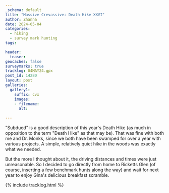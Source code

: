 ```yaml
---
_schema: default
title: "Massive Crevassive: Death Hike XXVI"
author: Zhanna
date: 2024-05-04
categories: 
  - hiking
  - survey mark hunting
tags:

header:
  teaser:
geocaches: false
surveymarks: true
tracklog: 04MAY24.gpx
post_id: 14280
layout: post  
galleries:
  gallery1:
    suffix: cvx
    images:
    - filename: 
      alt: 
      
---
```


"Subdued" is a good description of this year's Death Hike (as much in opposition to the term "Death Hike" as that may be). That was fine with both me and Dr. Monks, since we both have been swamped for over a year with various projects. A simple, relatively quiet hike in the woods was exactly what we needed.

But the more I thought about it, the driving distances and times were just unreasonable. So I decided to go directly from home to Ricketts Glen (of course, inserting a few benchmark hunts along the way) and wait for next year to enjoy Gina's delicious breakfast scramble.



{% include tracklog.html %}
